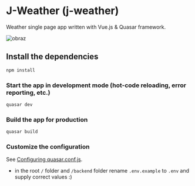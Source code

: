# J-Weather (j-weather)

Weather single page app written with Vue.js & Quasar framework.

![obraz](https://github.com/jm-sky/j-weather/assets/17783569/f52bab7e-08cb-4f4d-afd8-ec2c3f2be929)


## Install the dependencies
```bash
npm install
```

### Start the app in development mode (hot-code reloading, error reporting, etc.)
```bash
quasar dev
```

### Build the app for production
```bash
quasar build
```

### Customize the configuration
See [Configuring quasar.conf.js](https://v1.quasar.dev/quasar-cli/quasar-conf-js).

-  in the root `/` folder and `/backend` folder rename `.env.example` to `.env` and supply correct values :)
